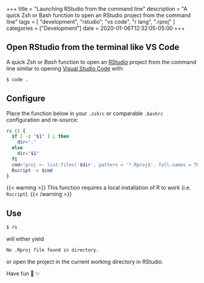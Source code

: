 +++
title = "Launching RStudio from the command line"
description = "A quick Zsh or Bash function to open an RStudio project from the command line"
tags = [
  "development",
  "rstudio",
  "vs code",
  "r lang",
  ".rproj"
  ]
categories = ["Development"]
date = 2020-01-06T12:32:05-05:00
+++

## Open RStudio from the terminal like VS Code

A quick _Zsh_ or _Bash_ function to open an [RStudio](https://rstudio.com/products/rstudio/) project from the command line similar to opening [Visual Studio Code](https://code.visualstudio.com/) with:

```sh
$ code .
```

## Configure

Place the function below in your `.zshrc` or comparable `.bashrc` configuration and re-source:

```zsh
rs () {
  if [ -z "$1" ] ; then
    dir="."
  else
    dir="$1"
  fi
  cmd="proj <- list.files('$dir', pattern = '*.Rproj$', full.names = TRUE); if (length(proj) > 0) { system(paste('open -na Rstudio', proj[1])) } else { cat('No .Rproj file found in directory.\n') };"
  Rscript -e $cmd
}

```

{{< warning >}}
This function requires a local installation of R to work (i.e. `Rscript`).
{{< /warning >}}

## Use

```sh
$ rs
```

will either yield

```sh
No .Rproj file found in directory.
```

or open the project in the current working directory in RStudio.

Have fun :rocket: :sparkles:

